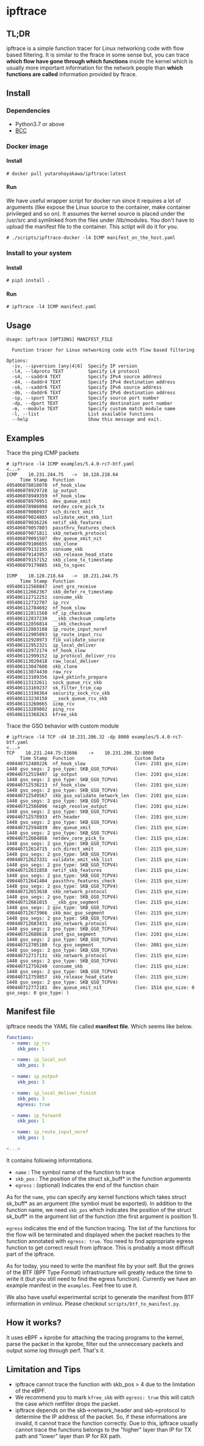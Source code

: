# ipftrace

## TL;DR
ipftrace is a simple function tracer for Linux networking code with flow based filtering. It is similar to the ftrace in some sense but, you can trace **which flow have gone through which functions** inside the kernel which is usually more important information for the network people than **which functions are called** information provided by ftrace.

## Install

### Dependencies
- Python3.7 or above
- [BCC](https://github.com/iovisor/bcc)

### Docker image

#### Install
```
# docker pull yutarohayakawa/ipftrace:latest
```

#### Run
We have useful wrapper script for docker run since it requires a lot of arguments (like expose the Linux source to the container, make container privileged and so on). It assumes the kernel source is placed under the /usr/src and symlinked from the files under /lib/modules. You don't have to upload the manifest file to the container. This sctipt will do it for you.
```
# ./scripts/ipftrace-docker -l4 ICMP manifest_on_the_host.yaml
```

### Install to your system

#### Install
```
# pip3 install .
```

#### Run
```
# ipftrace -l4 ICMP manifest.yaml
```

## Usage

```
Usage: ipftrace [OPTIONS] MANIFEST_FILE

  Function tracer for Linux networking code with flow based filtering

Options:
  -iv, --ipversion [any|4|6]  Specify IP version
  -l4, --l4proto TEXT         Specify L4 protocol
  -s4, --saddr4 TEXT          Specify IPv4 source address
  -d4, --daddr4 TEXT          Specify IPv4 destination address
  -s6, --saddr6 TEXT          Specify IPv6 source address
  -d6, --daddr6 TEXT          Specify IPv6 destination address
  -sp, --sport TEXT           Specify source port number
  -dp, --dport TEXT           Specify destination port number
  -m, --module TEXT           Specify custom match module name
  -l, --list                  List available functions
  --help                      Show this message and exit.
```

## Examples

Trace the ping ICMP packets
```
# ipftrace -l4 ICMP examples/5.4.0-rc7-btf.yaml
<...>
ICMP	10.231.244.75	->	10.128.218.64
     Time Stamp  Function
495406078818070  nf_hook_slow
495406078929728  ip_output
495406078949359  nf_hook_slow
495406078970951  dev_queue_xmit
495406078986098  netdev_core_pick_tx
495406079008937  sch_direct_xmit
495406079024885  validate_xmit_skb_list
495406079036226  netif_skb_features
495406079057803  passthru_features_check
495406079071811  skb_network_protocol
495406079091507  dev_queue_xmit_nit
495406079106655  skb_clone
495406079132195  consume_skb
495406079143957  skb_release_head_state
495406079157152  skb_clone_tx_timestamp
495406079179885  skb_to_sgvec

ICMP	10.128.218.64	->	10.231.244.75
     Time Stamp  Function
495406112568847  inet_gro_receive
495406112662367  skb_defer_rx_timestamp
495406112712251  consume_skb
495406112732787  ip_rcv
495406112784692  nf_hook_slow
495406112811560  nf_ip_checksum
495406112837230  __skb_checksum_complete
495406112856814  __skb_checksum
495406112883108  ip_route_input_noref
495406112905093  ip_route_input_rcu
495406112928973  fib_validate_source
495406112952321  ip_local_deliver
495406112972174  nf_hook_slow
495406112999152  ip_protocol_deliver_rcu
495406113020418  raw_local_deliver
495406113047608  skb_clone
495406113074430  raw_rcv
495406113109356  ipv4_pktinfo_prepare
495406113132611  sock_queue_rcv_skb
495406113169237  sk_filter_trim_cap
495406113198364  security_sock_rcv_skb
495406113230150  __sock_queue_rcv_skb
495406113260665  icmp_rcv
495406113289802  ping_rcv
495406113368263  kfree_skb
```

Trace the GSO behavior with custom module
```
# ipftrace -l4 TCP -d4 10.231.206.32 -dp 8000 examples/5.4.0-rc7-btf.yaml
<...>
TCP    10.231.244.75:33696    ->    10.231.206.32:8000
     Time Stamp  Function                      Custom Data
490440712480226  nf_hook_slow                  (len: 2101 gso_size: 1448 gso_segs: 2 gso_type: SKB_GSO_TCPV4)
490440712519497  ip_output                     (len: 2101 gso_size: 1448 gso_segs: 2 gso_type: SKB_GSO_TCPV4)
490440712538213  nf_hook_slow                  (len: 2101 gso_size: 1448 gso_segs: 2 gso_type: SKB_GSO_TCPV4)
490440712549567  skb_gso_validate_network_len  (len: 2101 gso_size: 1448 gso_segs: 2 gso_type: SKB_GSO_TCPV4)
490440712566096  neigh_resolve_output          (len: 2101 gso_size: 1448 gso_segs: 2 gso_type: SKB_GSO_TCPV4)
490440712578933  eth_header                    (len: 2101 gso_size: 1448 gso_segs: 2 gso_type: SKB_GSO_TCPV4)
490440712594839  dev_queue_xmit                (len: 2115 gso_size: 1448 gso_segs: 2 gso_type: SKB_GSO_TCPV4)
490440712604856  netdev_core_pick_tx           (len: 2115 gso_size: 1448 gso_segs: 2 gso_type: SKB_GSO_TCPV4)
490440712614715  sch_direct_xmit               (len: 2115 gso_size: 1448 gso_segs: 2 gso_type: SKB_GSO_TCPV4)
490440712623331  validate_xmit_skb_list        (len: 2115 gso_size: 1448 gso_segs: 2 gso_type: SKB_GSO_TCPV4)
490440712631858  netif_skb_features            (len: 2115 gso_size: 1448 gso_segs: 2 gso_type: SKB_GSO_TCPV4)
490440712641404  passthru_features_check       (len: 2115 gso_size: 1448 gso_segs: 2 gso_type: SKB_GSO_TCPV4)
490440712653638  skb_network_protocol          (len: 2115 gso_size: 1448 gso_segs: 2 gso_type: SKB_GSO_TCPV4)
490440712661015  __skb_gso_segment             (len: 2115 gso_size: 1448 gso_segs: 2 gso_type: SKB_GSO_TCPV4)
490440712673966  skb_mac_gso_segment           (len: 2115 gso_size: 1448 gso_segs: 2 gso_type: SKB_GSO_TCPV4)
490440712683431  skb_network_protocol          (len: 2115 gso_size: 1448 gso_segs: 2 gso_type: SKB_GSO_TCPV4)
490440712688616  inet_gso_segment              (len: 2101 gso_size: 1448 gso_segs: 2 gso_type: SKB_GSO_TCPV4)
490440712705180  tcp_gso_segment               (len: 2081 gso_size: 1448 gso_segs: 2 gso_type: SKB_GSO_TCPV4)
490440712717131  skb_network_protocol          (len: 2115 gso_size: 1448 gso_segs: 2 gso_type: SKB_GSO_TCPV4)
490440712750240  consume_skb                   (len: 2115 gso_size: 1448 gso_segs: 2 gso_type: SKB_GSO_TCPV4)
490440712759857  skb_release_head_state        (len: 2115 gso_size: 1448 gso_segs: 2 gso_type: SKB_GSO_TCPV4)
490440712772181  dev_queue_xmit_nit            (len: 1514 gso_size: 0 gso_segs: 0 gso_type: )
```

## Manifest file
ipftrace needs the YAML file called **manifest file**. Which seems like below.

```YAML
functions:
  - name: ip_rcv
    skb_pos: 1

  - name: ip_local_out
    skb_pos: 3

  - name: ip_output
    skb_pos: 3

  - name: ip_local_deliver_finish
    skb_pos: 3
    egress: true

  - name: ip_forward
    skb_pos: 1

  - name: ip_route_input_noref
    skb_pos: 1

<...>
```

It contains following informtations.

- `name` : The symbol name of the function to trace
- `skb_pos` : The position of the struct sk_buff* in the function arguments
- `egress` : (optional) Indicates the end of the function chain

As for the `name`, you can specify any kernel functions which takes struct sk_buff* as an argument (the symbol must be exported). In addition to the function name, we need `skb_pos` which indicates the position of the struct sk_buff* in the argument list of the function (the first argument is position 1).

`egress` indicates the end of the function tracing. The list of the functions for the flow will be terminated and displayed when the packet reaches to the function annotated with `egress: true`. You need to find appropriate egress function to get correct result from ipftrace. This is probably a most difficult part of the ipftrace.

As for today, you need to write the manifest file by your self. But the grows of the BTF (BPF Type Format) infrastructure will greatly reduce the time to write it (but you still need to find the egress function). Currently we have an example manifest in the `examples`. Feel free to use it.

We also have useful experimental script to generate the manifest from BTF information in vmlinux. Please checkout `scripts/btf_to_manifest.py`. 

## How it works?
It uses eBPF + kprobe for attaching the tracing programs to the kernel, parse the packet in the kprobe, filter out the unneccesary packets and output some log through perf. That's it. 

## Limitation and Tips
- ipftrace cannot trace the function with skb_pos > 4 due to the limitation of the eBPF.
- We recommend you to mark `kfree_skb` with `egress: true` this will catch the case which netfilter drops the packet.
- ipftrace depends on the skb->network_header and skb->protocol to determine the IP address of the packet. So, if these informations are invalid, it cannot trace the function correctly. Due to this, ipftrace usually cannot trace the functions belongs to the "higher" layer than IP for TX path and "lower" layer than IP for RX path.
